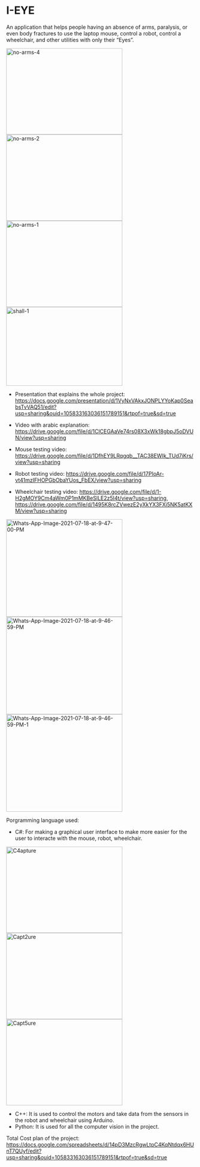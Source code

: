 # I-EYE
An application that helps people having an absence of arms, paralysis, or even body fractures to use the laptop mouse, control a robot, control a wheelchair, and other utilities with only their “Eyes”.

<img src="https://i.ibb.co/3kJMXjS/no-arms-4.jpg" alt="no-arms-4" border="0" width = "310" height = "230"><img src="https://i.ibb.co/NYQ98cP/no-arms-2.png" alt="no-arms-2" border="0" width = "310" height = "230"><img src="https://i.ibb.co/JHNxxbN/no-arms-1.jpg" alt="no-arms-1" border="0" width = "310" height = "230"> 
<img src="https://i.ibb.co/NyKztYG/shall-1.jpg" alt="shall-1" border="0" width = "310" height = "210" class="center">

- Presentation that explains the whole project: https://docs.google.com/presentation/d/1VyNxVAkxJONPLYYoKap0SeabsTvVAQ51/edit?usp=sharing&ouid=105833163036151789151&rtpof=true&sd=true

- Video with arabic explanation: https://drive.google.com/file/d/1ClCEGAaVe74rs08X3xWk18gbpJ5oDVUN/view?usp=sharing

- Mouse testing video: https://drive.google.com/file/d/1DfhEY9LRqgqb__TAC38EWIk_TUd7iKrs/view?usp=sharing

- Robot testing video: https://drive.google.com/file/d/17PIoAr-vt41mzIFHOPGbObaYUos_FbEX/view?usp=sharing

- Wheelchair testing video: https://drive.google.com/file/d/1-H2gMOY9Cm4aWm0P1mMKBeSlLE2z5I4t/view?usp=sharing, https://drive.google.com/file/d/1495K8rcZVwezE2yXkYX3FXi5NK5atKXM/view?usp=sharing

<img src="https://i.ibb.co/Fw2Q789/Whats-App-Image-2021-07-18-at-9-47-00-PM.jpg" alt="Whats-App-Image-2021-07-18-at-9-47-00-PM" border="0" width = "310" height = "260">  <img src="https://i.ibb.co/mSfKydK/Whats-App-Image-2021-07-18-at-9-46-59-PM.jpg" alt="Whats-App-Image-2021-07-18-at-9-46-59-PM" border="0" width = "310" height = "260">  <img src="https://i.ibb.co/4Jt9W2J/Whats-App-Image-2021-07-18-at-9-46-59-PM-1.jpg" alt="Whats-App-Image-2021-07-18-at-9-46-59-PM-1" border="0" width = "310" height = "260">

Porgramming language used:
- C#: For making a graphical user interface to make more easier for the user to interacte with the mouse, robot, wheelchair.

<img src="https://i.ibb.co/02KkVBp/C4apture.png" alt="C4apture" border="0" width = "310" height = "230"> <img src="https://i.ibb.co/VqbtSRx/Capt2ure.png" alt="Capt2ure" border="0" width = "310" height = "230"> <img src="https://i.ibb.co/YNX73V2/Capt5ure.png" alt="Capt5ure" border="0" width = "310" height = "230">

- C++: It is used to control the motors and take data from the sensors in the robot and wheelchair using Arduino.
- Python: It is used for all the computer vision in the project.

Total Cost plan of the project: https://docs.google.com/spreadsheets/d/14pD3MzcRgwLtpC4KqNtdqx6HUnT7QUyf/edit?usp=sharing&ouid=105833163036151789151&rtpof=true&sd=true
